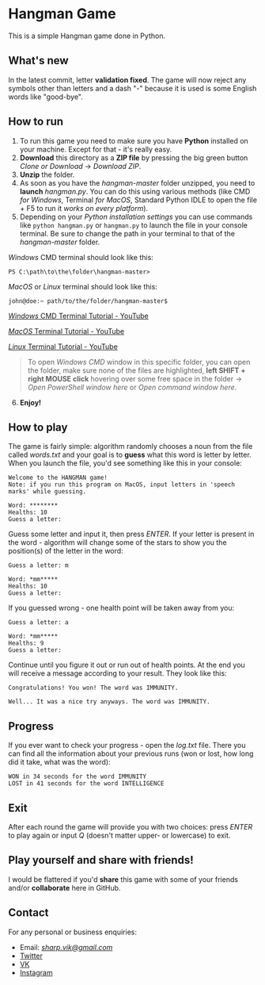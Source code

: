 # Hangman Game
This is a simple Hangman game done in Python. 

## What's new
In the latest commit, letter **validation fixed**. The game will now reject any symbols other than letters and a dash "-" because it is used is some English words like "good-bye".

## How to run
1. To run this game you need to make sure you have **Python** installed on your machine. Except for that - it's really easy.
2. **Download** this directory as a **ZIP file** by pressing the big green button *Clone or Download* -> *Download ZIP*.
3. **Unzip** the folder.
4. As soon as you have the *hangman-master* folder unzipped, you need to **launch** *hangman.py*. You can do this using various methods (like CMD *for Windows*, Terminal *for MacOS*, Standard Python IDLE to open the file + F5 to run it *works on every platform*). 
5. Depending on your *Python installation settings* you can use commands like `python hangman.py` or `hangman.py` to launch the file in your console terminal. Be sure to change the path in your terminal to that of the *hangman-master* folder.

*Windows* CMD terminal should look like this:
```
PS C:\path\to\the\folder\hangman-master>
```
*MacOS* or *Linux* terminal should look like this:
```
john@doe:~ path/to/the/folder/hangman-master$
```
[*Windows* CMD Terminal Tutorial - YouTube](https://www.youtube.com/watch?v=MBBWVgE0ewk)

[*MacOS* Terminal Tutorial - YouTube](https://www.youtube.com/watch?v=F1kAm_2d0yo)

[*Linux* Terminal Tutorial - YouTube](https://www.youtube.com/watch?v=oxuRxtrO2Ag)

> To open *Windows CMD* window in this specific folder, you can open the folder, make sure none of the files are highlighted, **left SHIFT + right MOUSE click** hovering over some free space in the folder -> *Open PowerShell window here* or *Open command window here*.
6. **Enjoy!**

## How to play
The game is fairly simple: algorithm randomly chooses a noun from the file called *words.txt* and your goal is to **guess** what this word is letter by letter.
When you launch the file, you'd see something like this in your console:

```
Welcome to the HANGMAN game!
Note: if you run this program on MacOS, input letters in 'speech marks' while guessing.

Word: ********
Healths: 10
Guess a letter: 
``` 

Guess some letter and input it, then press *ENTER*. If your letter is present in the word - algorithm will change some of the stars to show you the position(s) of the letter in the word:

```
Guess a letter: m

Word: *mm*****
Healths: 10
Guess a letter: 
```

If you guessed wrong - one health point will be taken away from you:

```
Guess a letter: a

Word: *mm*****
Healths: 9
Guess a letter:
```

Continue until you figure it out or run out of health points. At the end you will receive a message according to your result. They look like this:

```
Congratulations! You won! The word was IMMUNITY.
```
```
Well... It was a nice try anyways. The word was IMMUNITY.
```

## Progress
If you ever want to check your progress - open the *log.txt* file. There you can find all the information about your previous runs (won or lost, how long did it take, what was the word):

```
WON in 34 seconds for the word IMMUNITY
LOST in 41 seconds for the word INTELLIGENCE
```

## Exit
After each round the game will provide you with two choices: press *ENTER* to play again or input *Q* (doesn't matter upper- or lowercase) to exit.

## Play yourself and share with friends!
I would be flattered if you'd **share** this game with some of your friends and/or **collaborate** here in GitHub.

## Contact
For any personal or business enquiries:
- Email: *sharp.vik@gmail.com*
- [Twitter](https://twitter.com/sharp_vik)
- [VK](https://vk.com/perigrinus)
- [Instagram](https://www.instagram.com/viktooooor) 